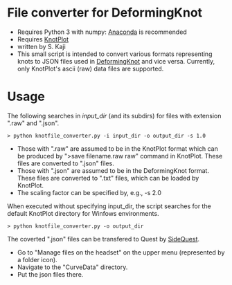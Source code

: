 File converter for DeformingKnot 
==================
* Requires Python 3 with numpy: [Anaconda](https://anaconda.org) is recommended
* Requires [KnotPlot](https://www.knotplot.com/) 
* written by S. Kaji
* This small script is intended to convert various formats representing knots to JSON files used in [DeformingKnot](https://github.com/UTMS-VR/DeformingKnot) and vice versa.
Currently, only KnotPlot's ascii (raw) data files are supported.

# Usage

The following searches in _input_dir_ (and its subdirs) for files with extension ".raw" and ".json".

    > python knotfile_converter.py -i input_dir -o output_dir -s 1.0

- Those with ".raw" are assumed to be in the KnotPlot format which can be produced by ">save filename.raw raw" command in KnotPlot.
These files are converted to ".json" files.
- Those with ".json" are assumed to be in the DeformingKnot format. These files are converted to ".txt" files, which can be loaded by KnotPlot.
- The scaling factor can be specified by, e.g., -s 2.0

When executed without specifying input_dir, 
the script searches for the default KnotPlot directory for Winfows environments.

    > python knotfile_converter.py -o output_dir

The coverted ".json" files can be transfered to Quest by
[SideQuest](https://sidequestvr.com/).
- Go to "Manage files on the headset" on the upper menu (represented by a folder icon).
- Navigate to the "CurveData" directory.
- Put the json files there.

